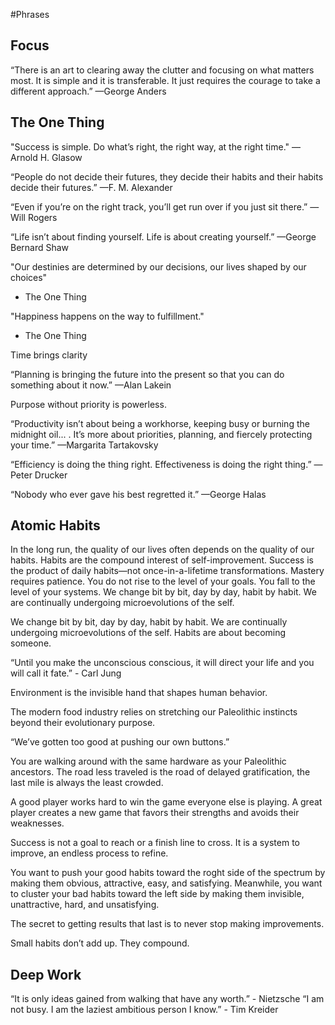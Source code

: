 #Phrases

## Focus
“There is an art to clearing away the clutter and focusing on what matters most. It is simple and it is transferable. It just requires the courage to take a different approach.”
—George Anders

## The One Thing
"Success is simple. Do what’s right, the right way, at the right time." —Arnold H. Glasow

“People do not decide their futures, they decide their habits and their habits decide their futures.”
—F. M. Alexander

“Even if you’re on the right track, you’ll get run over if you just sit there.”
— Will Rogers

“Life isn’t about finding yourself. Life is about creating yourself.”
—George Bernard Shaw

"Our destinies are determined by our decisions, our lives shaped by our choices"
- The One Thing

"Happiness happens on the way to fulfillment."
- The One Thing

Time brings clarity

“Planning is bringing the future into the present so that you can do something about it now.”
—Alan Lakein

Purpose without priority is powerless.

“Productivity isn’t about being a workhorse, keeping busy or burning the midnight oil... . It’s more about priorities, planning, and fiercely protecting your time.”
—Margarita Tartakovsky

“Efficiency is doing the thing right. Effectiveness is doing the right thing.”
—Peter Drucker

“Nobody who ever gave his best regretted it.”
—George Halas

## Atomic Habits
In the long run, the quality of our lives often depends on the quality of our habits.
Habits are the compound interest of self-improvement.
Success is the product of daily habits—not once-in-a-lifetime transformations.
Mastery requires patience.
You do not rise to the level of your goals. You fall to the level of your systems.
We change bit by bit, day by day, habit by habit. We are continually undergoing microevolutions of the self.

We change bit by bit, day by day, habit by habit. We are continually undergoing microevolutions of the self.
Habits are about becoming someone.

“Until you make the unconscious conscious, it will direct your life and you will call it fate.” - Carl Jung

Environment is the invisible hand that shapes human behavior.

The modern food industry relies on stretching our Paleolithic instincts beyond their evolutionary purpose.

“We’ve gotten too good at pushing our own buttons.”

You are walking around with the same hardware as your Paleolithic ancestors.
The road less traveled is the road of delayed gratification, the last mile is always the least crowded.

A good player works hard to win the game everyone else is playing. A great player creates a new game that favors their strengths and avoids their weaknesses.

Success is not a goal to reach or a finish line to cross. It is a system to improve, an endless process to refine.

You want to push your good habits toward the roght side of the spectrum by making them obvious, attractive, easy, and satisfying. Meanwhile, you want to cluster your bad habits toward the left side by making them invisible, unattractive, hard, and unsatisfying.

The secret to getting results that last is to never stop making improvements.

Small habits don’t add up. They compound.

## Deep Work
“It is only ideas gained from walking that have any worth.” - Nietzsche
“I am not busy. I am the laziest ambitious person I know.” - Tim Kreider